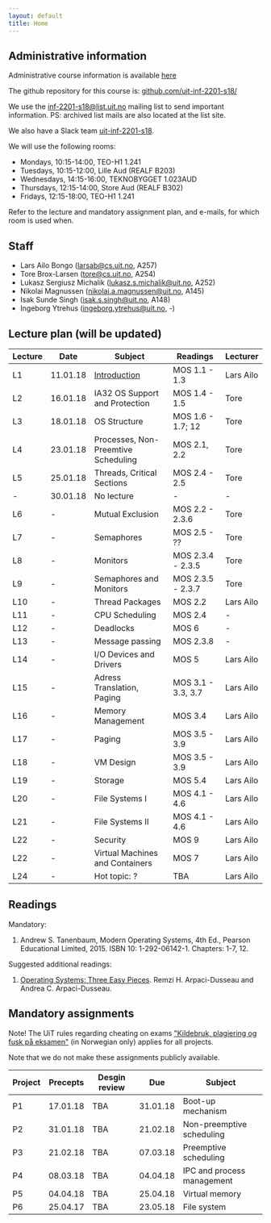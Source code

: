 ```yaml
---
layout: default
title: Home
---
```


## Administrative information

Administrative course information is available [here](https://uit.no/utdanning/emner/emne/540538/inf-2201?ar=2018&semester=V)

The github repository for this course is: [github.com/uit-inf-2201-s18/](https://github.com/uit-inf-2201-s18/)

We use the [inf-2201-s18@list.uit.no](https://list.uit.no/sympa/info/inf-2201-s18) mailing list to send important information. PS: archived list mails are also located at the list site.

We also have a Slack team [uit-inf-2201-s18](https://uit-inf-2201-s18.slack.com).

We will use the following rooms:

* Mondays, 10:15-14:00, TEO-H1 1.241
* Tuesdays, 10:15-12:00, Lille Aud (REALF B203)
* Wednesdays, 14:15-16:00, TEKNOBYGGET 1.023AUD
* Thursdays, 12:15-14:00, Store Aud (REALF B302)
* Fridays, 12:15-18:00, TEO-H1 1.241

Refer to the lecture and mandatory assignment plan, and e-mails, for which room is used when.

## Staff

* Lars Ailo Bongo (larsab@cs.uit.no, A257)
* Tore Brox-Larsen (tore@cs.uit.no, A254)
* Lukasz Sergiusz Michalik (lukasz.s.michalik@uit.no, A252)
* Nikolai Magnussen (nikolai.a.magnussen@uit.no, A145)
* Isak Sunde Singh (isak.s.singh@uit.no, A148)
* Ingeborg Ytrehus (ingeborg.ytrehus@uit.no, -)

## Lecture plan (will be updated)

| Lecture | Date | Subject	    | Readings  | Lecturer  |
|---------|------|--------------|-----------|-----------|
| L1  | 11.01.18 | [Introduction](lectures/01-introduction.pptx) | MOS 1.1 - 1.3  | Lars Ailo |
| L2  | 16.01.18 | IA32 OS Support and Protection | MOS 1.4 - 1.5 | Tore |
| L3  | 18.01.18 | OS Structure | MOS 1.6 - 1.7; 12 | Tore |
| L4  | 23.01.18 | Processes, Non-Preemtive Scheduling | MOS 2.1, 2.2 | Tore |
| L5  | 25.01.18 | Threads, Critical Sections | MOS 2.4 - 2.5 | Tore |
| -   | 30.01.18 | No lecture | - | - | 
| L6  | - | Mutual Exclusion | MOS 2.2 - 2.3.6 | Tore |
| L7  | - | Semaphores | MOS 2.5 - ?? | Tore |
| L8  | - | Monitors  | MOS 2.3.4 - 2.3.5 | Tore |
| L9  | - | Semaphores and Monitors | MOS 2.3.5 - 2.3.7 | Tore |
| L10 | - | Thread Packages | MOS 2.2 | Lars Ailo |
| L11 | - | CPU Scheduling | MOS 2.4 | - |
| L12 | - | Deadlocks | MOS 6 | - |
| L13 | - | Message passing  | MOS 2.3.8 | - |
| L14 | - | I/O Devices and Drivers | MOS 5 | Lars Ailo |
| L15 | - | Adress Translation, Paging | MOS 3.1 - 3.3, 3.7| Lars Ailo |
| L16 | - | Memory Management | MOS 3.4 | Lars Ailo |
| L17 | - | Paging | MOS 3.5 - 3.9 | Lars Ailo |
| L18 | - | VM Design | MOS 3.5 - 3.9 | Lars Ailo |
| L19 | - | Storage | MOS 5.4 | Lars Ailo |
| L20 | - | File Systems I | MOS 4.1 - 4.6 | Lars Ailo |
| L21 | - | File Systems II | MOS 4.1 - 4.6 | Lars Ailo |
| L22 | - | Security | MOS 9 | Lars Ailo |
| L22 | - | Virtual Machines and Containers | MOS 7 | Lars Ailo |
| L24 | - | Hot topic: ? | TBA | Lars Ailo |


## Readings

Mandatory:

1. Andrew S. Tanenbaum, Modern Operating Systems, 4th Ed., Pearson Educational Limited, 2015. ISBN 10: 1-292-06142-1. Chapters: 1-7, 12.

Suggested additional readings:

1. [Operating Systems: Three Easy Pieces](http://pages.cs.wisc.edu/~remzi/OSTEP/). Remzi H. Arpaci-Dusseau and Andrea C. Arpaci-Dusseau.


## Mandatory assignments

Note! The UiT rules regarding cheating on exams ["Kildebruk, plagiering og fusk på eksamen"](https://uit.no/om/enhet/artikkel?p_document_id=473719&p_dimension_id=88138&men=28714) (in Norwegian only) applies for all projects.

Note that we do not make these assignments publicly available.

| Project |	Precepts | Desgin review | Due | Subject|
|---------|----------|----------|----------|---------|
| P1 	  | 17.01.18 | TBA      | 31.01.18 | Boot-up mechanism |
| P2      | 31.01.18 | TBA      | 21.02.18 | Non-preemptive scheduling |
| P3      | 21.02.18 | TBA      | 07.03.18 | Preemptive scheduling |
| P4      | 08.03.18 | TBA      | 04.04.18 | IPC and process management |
| P5      | 04.04.18 | TBA      | 25.04.18 | Virtual memory |
| P6      | 25.04.17 | TBA      | 23.05.18 | File system |
